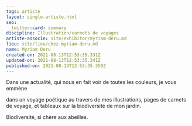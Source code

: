 ```yaml
---
tags: artiste
layout: single-artiste.html
seo:
  twitter:card: summary
discipline: Illustration/carnets de voyages
artiste-associe: site/exhibitor/myriam-deru.md
lieu: site/lieu/chez-myriam-deru.md
name: Myriam Deru
created-on: 2021-08-13T12:53:35.331Z
updated-on: 2021-08-13T12:53:35.341Z
published-on: 2021-08-13T12:53:35.350Z
---
```

<!--StartFragment-->

Dans une actualité, qui nous en fait voir de toutes les couleurs, je vous emmène

dans un voyage poétique au travers de mes illustrations, pages de carnets de voyage, et tableaux sur la biodiversité de mon jardin.

Biodiversité, si chère aux abeilles.



<!--EndFragment-->